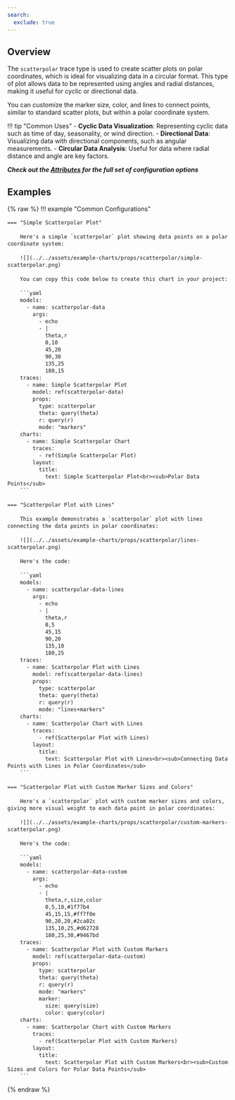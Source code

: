 ```yaml
---
search:
  exclude: true
---
```

<!--start-->
## Overview

The `scatterpolar` trace type is used to create scatter plots on polar coordinates, which is ideal for visualizing data in a circular format. This type of plot allows data to be represented using angles and radial distances, making it useful for cyclic or directional data.

You can customize the marker size, color, and lines to connect points, similar to standard scatter plots, but within a polar coordinate system.

!!! tip "Common Uses"
    - **Cyclic Data Visualization**: Representing cyclic data such as time of day, seasonality, or wind direction.
    - **Directional Data**: Visualizing data with directional components, such as angular measurements.
    - **Circular Data Analysis**: Useful for data where radial distance and angle are key factors.

_**Check out the [Attributes](../configuration/Trace/Props/Scatterpolar/#attributes) for the full set of configuration options**_

## Examples

{% raw %}
!!! example "Common Configurations"

    === "Simple Scatterpolar Plot"

        Here's a simple `scatterpolar` plot showing data points on a polar coordinate system:

        ![](../../assets/example-charts/props/scatterpolar/simple-scatterpolar.png)

        You can copy this code below to create this chart in your project:

        ```yaml
        models:
          - name: scatterpolar-data
            args:
              - echo
              - |
                theta,r
                0,10
                45,20
                90,30
                135,25
                180,15
        traces:
          - name: Simple Scatterpolar Plot
            model: ref(scatterpolar-data)
            props:
              type: scatterpolar
              theta: query(theta)
              r: query(r)
              mode: "markers"
        charts:
          - name: Simple Scatterpolar Chart
            traces:
              - ref(Simple Scatterpolar Plot)
            layout:
              title:
                text: Simple Scatterpolar Plot<br><sub>Polar Data Points</sub>
        ```

    === "Scatterpolar Plot with Lines"

        This example demonstrates a `scatterpolar` plot with lines connecting the data points in polar coordinates:

        ![](../../assets/example-charts/props/scatterpolar/lines-scatterpolar.png)

        Here's the code:

        ```yaml
        models:
          - name: scatterpolar-data-lines
            args:
              - echo
              - |
                theta,r
                0,5
                45,15
                90,20
                135,10
                180,25
        traces:
          - name: Scatterpolar Plot with Lines
            model: ref(scatterpolar-data-lines)
            props:
              type: scatterpolar
              theta: query(theta)
              r: query(r)
              mode: "lines+markers"
        charts:
          - name: Scatterpolar Chart with Lines
            traces:
              - ref(Scatterpolar Plot with Lines)
            layout:
              title:
                text: Scatterpolar Plot with Lines<br><sub>Connecting Data Points with Lines in Polar Coordinates</sub>
        ```

    === "Scatterpolar Plot with Custom Marker Sizes and Colors"

        Here's a `scatterpolar` plot with custom marker sizes and colors, giving more visual weight to each data point in polar coordinates:

        ![](../../assets/example-charts/props/scatterpolar/custom-markers-scatterpolar.png)

        Here's the code:

        ```yaml
        models:
          - name: scatterpolar-data-custom
            args:
              - echo
              - |
                theta,r,size,color
                0,5,10,#1f77b4
                45,15,15,#ff7f0e
                90,20,20,#2ca02c
                135,10,25,#d62728
                180,25,30,#9467bd
        traces:
          - name: Scatterpolar Plot with Custom Markers
            model: ref(scatterpolar-data-custom)
            props:
              type: scatterpolar
              theta: query(theta)
              r: query(r)
              mode: "markers"
              marker:
                size: query(size)
                color: query(color)
        charts:
          - name: Scatterpolar Chart with Custom Markers
            traces:
              - ref(Scatterpolar Plot with Custom Markers)
            layout:
              title:
                text: Scatterpolar Plot with Custom Markers<br><sub>Custom Sizes and Colors for Polar Data Points</sub>
        ```

{% endraw %}
<!--end-->